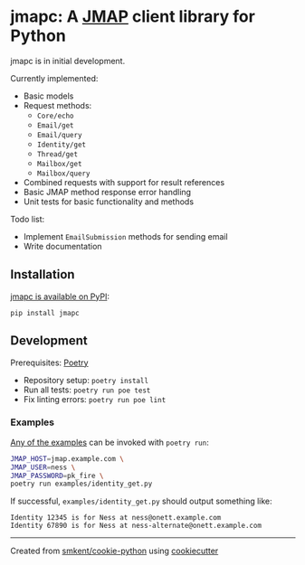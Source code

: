 # jmapc: A [JMAP][jmapio] client library for Python

jmapc is in initial development.

Currently implemented:

* Basic models
* Request methods:
  * `Core/echo`
  * `Email/get`
  * `Email/query`
  * `Identity/get`
  * `Thread/get`
  * `Mailbox/get`
  * `Mailbox/query`
* Combined requests with support for result references
* Basic JMAP method response error handling
* Unit tests for basic functionality and methods

Todo list:

* Implement `EmailSubmission` methods for sending email
* Write documentation

## Installation

[jmapc is available on PyPI][jmapc-pypi]:

```
pip install jmapc
```

## Development

Prerequisites: [Poetry][poetry]

* Repository setup: `poetry install`
* Run all tests: `poetry run poe test`
* Fix linting errors: `poetry run poe lint`

### Examples

[Any of the examples](/examples) can be invoked with `poetry run`:

```sh
JMAP_HOST=jmap.example.com \
JMAP_USER=ness \
JMAP_PASSWORD=pk_fire \
poetry run examples/identity_get.py
```

If successful, `examples/identity_get.py` should output something like:

```
Identity 12345 is for Ness at ness@onett.example.com
Identity 67890 is for Ness at ness-alternate@onett.example.com
```

---

Created from [smkent/cookie-python][cookie-python] using
[cookiecutter][cookiecutter]

[cookie-python]: https://github.com/smkent/cookie-python
[cookiecutter]: https://github.com/cookiecutter/cookiecutter
[jmapio]: https://jmap.io
[poetry]: https://python-poetry.org/docs/#installation
[jmapc-pypi]: https://pypi.org/project/jmapc/
